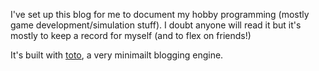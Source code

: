 I've set up this blog for me to document my hobby programming (mostly game development/simulation stuff). I doubt anyone will read it but it's mostly to keep a record for myself (and to flex on friends!)

It's built with [toto](https://www.github.com/cloudhead/toto), a very minimailt blogging engine.
